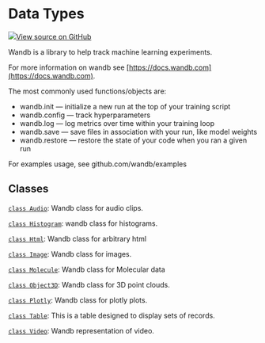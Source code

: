 # Data Types

[![](https://www.tensorflow.org/images/GitHub-Mark-32px.png)View source on GitHub](https://www.github.com/wandb/client/tree/master/wandb/__init__.py)

Wandb is a library to help track machine learning experiments.

For more information on wandb see [https://docs.wandb.com](https://docs.wandb.com).

The most commonly used functions/objects are:

* wandb.init — initialize a new run at the top of your training script
* wandb.config — track hyperparameters
* wandb.log — log metrics over time within your training loop
* wandb.save — save files in association with your run, like model weights
* wandb.restore — restore the state of your code when you ran a given run

For examples usage, see github.com/wandb/examples

## Classes

[`class Audio`](data-types/audio.md): Wandb class for audio clips.

[`class Histogram`](data-types/histogram.md): wandb class for histograms.

[`class Html`](data-types/html.md): Wandb class for arbitrary html

[`class Image`](data-types/image.md): Wandb class for images.

[`class Molecule`](data-types/molecule.md): Wandb class for Molecular data

[`class Object3D`](data-types/object3d.md): Wandb class for 3D point clouds.

[`class Plotly`](data-types/plotly.md): Wandb class for plotly plots.

[`class Table`](data-types/table.md): This is a table designed to display sets of records.

[`class Video`](data-types/video.md): Wandb representation of video.

